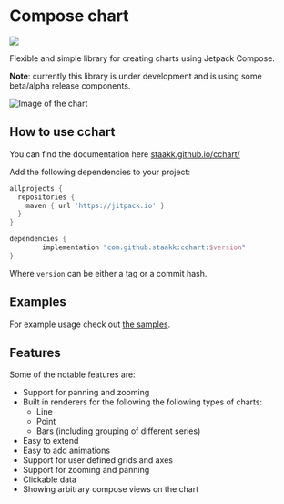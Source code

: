 # Compose chart

[![](https://jitpack.io/v/staakk/cchart.svg)](https://jitpack.io/#staakk/cchart)

Flexible and simple library for creating charts using Jetpack Compose.

__Note__: currently this library is under development and is using some beta/alpha release components.

![Image of the chart](lib/src/androidUnitTest/snapshots/images/io.github.staakk.cchart.readme_ReadmeImageTest_recordReadmeImage.png)

## How to use __cchart__

You can find the documentation here [staakk.github.io/cchart/](https://staakk.github.io/cchart/)

Add the following dependencies to your project:
```groovy
allprojects {
  repositories {
    maven { url 'https://jitpack.io' }
  }
}
```

```groovy
dependencies {
        implementation "com.github.staakk:cchart:$version"
}
```

Where `version` can be either a tag or a commit hash.

## Examples

For example usage check out [the samples](samples/src/main/java/io/github/staakk/cchart/samples).

## Features

Some of the notable features are:
* Support for panning and zooming
* Built in renderers for the following the following types of charts:
  * Line
  * Point
  * Bars (including grouping of different series)
* Easy to extend
* Easy to add animations
* Support for user defined grids and axes
* Support for zooming and panning
* Clickable data
* Showing arbitrary compose views on the chart

